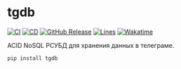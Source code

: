 # tgdb
[![CI](https://github.com/emptybutton/tgdb/actions/workflows/ci.yml/badge.svg)](https://github.com/emptybutton/tgdb/actions?query=workflow%3ACI)
[![CD](https://github.com/emptybutton/tgdb/actions/workflows/cd.yml/badge.svg)](https://github.com/emptybutton/tgdb/actions/workflows/cd.yaml)
[![GitHub Release](https://img.shields.io/github/v/release/emptybutton/tgdb?style=flat&logo=github&labelColor=%23282e33&color=%237c73ff)](https://github.com/emptybutton/tgdb/releases)
[![Lines](https://img.shields.io/endpoint?url=https%3A%2F%2Fghloc.vercel.app%2Fapi%2Femptybutton%2Ftgdb%2Fbadge%3Ffilter%3D.py&logo=python&label=lines&color=blue)](https://github.com/search?q=repo%3Aemptybutton%2tgdb+language%3APython+&type=code)
[![Wakatime](https://wakatime.com/badge/user/0d3b7ff5-0547-4323-a43e-2a7308d973a0/project/2e316b92-fcf1-44d8-ad77-6c81e23cdfe2.svg)](https://wakatime.com/badge/user/0d3b7ff5-0547-4323-a43e-2a7308d973a0/project/2e316b92-fcf1-44d8-ad77-6c81e23cdfe2)

ACID NoSQL РСУБД для хранения данных в телеграме.

```bash
pip install tgdb
```
